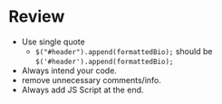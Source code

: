 # Review

- Use single quote 
    - `$("#header").append(formattedBio);` should be `$('#header').append(formattedBio);`
- Always intend your code.
- remove unnecessary comments/info.
- Always add JS Script at the end.